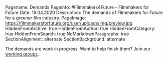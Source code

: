 Pagename: Demands
Pageinfo: #Filmmakers4Future - Filmmakers for Future
Date: 19.04.2020
Description: The demands of Filmmakers for Future for a greener film industry.
PageImage: https://filmmakersforfuture.org/user/uploads/img/preview.jpg
HiddenFromArchive: true
HiddenFromAuthor: true
HiddenFromCategory: true
HiddenFromSearch: true
NoMarkdownParagraphs: true
SectionAlignment: alternate
SectionBackground: alternate

The demands are work in progress. Want to help finish them? Join our [working groups](/participate).
